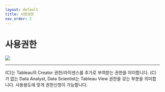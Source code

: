 ```yaml
---
layout: default
title: 사용권한
nav_order: 2
---
```


# 사용권한

![](/docs/docs/images/Untitled-5304abe3-6740-47fc-bd45-e54089cd4dcd.png)

---

(C)는 Tableau의 Creator 권한/라이센스를 추가로 부여받는 권한을 의미함니다. 
(C)가 없는 Data Analyst, Data Scientist는 Tableau View 권한을 갖는 부분을 의미합니다.
사용용도에 맞게 권한신청이 가능합니다.
